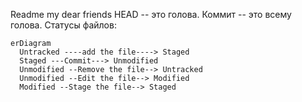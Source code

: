 Readme my dear friends
HEAD -- это голова.
Коммит -- это всему голова.
Статусы файлов:

```mermaid
erDiagram
  Untracked ----add the file----> Staged
  Staged ---Commit---> Unmodified
  Unmodified --Remove the file--> Untracked
  Unmodified --Edit the file--> Modified
  Modified --Stage the file--> Staged
```

